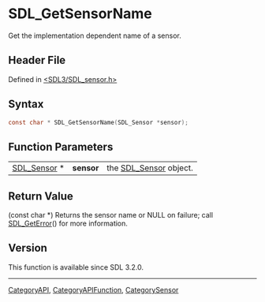 # SDL_GetSensorName

Get the implementation dependent name of a sensor.

## Header File

Defined in [<SDL3/SDL_sensor.h>](https://github.com/libsdl-org/SDL/blob/main/include/SDL3/SDL_sensor.h)

## Syntax

```c
const char * SDL_GetSensorName(SDL_Sensor *sensor);
```

## Function Parameters

|                            |            |                                      |
| -------------------------- | ---------- | ------------------------------------ |
| [SDL_Sensor](SDL_Sensor) * | **sensor** | the [SDL_Sensor](SDL_Sensor) object. |

## Return Value

(const char *) Returns the sensor name or NULL on failure; call
[SDL_GetError](SDL_GetError)() for more information.

## Version

This function is available since SDL 3.2.0.

----
[CategoryAPI](CategoryAPI), [CategoryAPIFunction](CategoryAPIFunction), [CategorySensor](CategorySensor)

